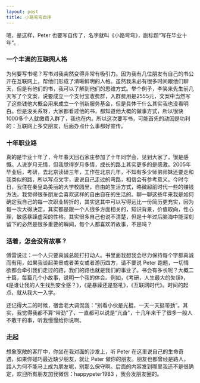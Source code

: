 ```yaml
---
layout: post
title: 小路弯弯自序
---
```


嗯，是这样，Peter 也要写自传了，名字就叫《小路弯弯》，副标题“写在毕业十年”。


### 一个丰满的互联网人格

为何要写书呢？写书对我突然变得非常有吸引力。因为我有几位朋友有自己的书公开在互联网上，帮他们形成了清晰鲜明的人格。虽然我未必有很多时间跟他们聊天，但是有他们的书，我可以了解到他们的思维方式。举个例子，李笑来先生前几天写了个文案，说要成立一个支付宝收费群，入群费用是2555元，文案中当然写了这些钱他大概会用来成立一个创新服务基金，但是具体干什么其实我也没看明白。但是没关系呀，大家都看过他的书，都知道他大概的做事方式，所以很快1000多个人就缴费入群了，我也在内。所以这次要写书，可能首先的动因是功利的：互联网上多交朋友，后面办点什么事都好宣传。

### 十年职业路

真的是毕业十年了，今年春天回石家庄参加了十年同学会，见到大家了，很是感慨。人说岁月无情，但我觉得岁月多情，成长的路上其实更多的是感激。2005年毕业后，考研，去北京读研三年，工作在北京几年，不知有多少师弟师妹还要走和我类似的路，所以写点文字，说说自己走过的弯路，相信会有参考意义。今时今日，我住在秦皇岛美丽的大学校园里，自由的生活方式，略微超前时代一些的赚钱方法，我觉得很多朋友会喜欢这样的自由自在的生活的。聊一聊这些年来我是如何确定我自己的每一次职业转折的，其实这其中可以写得远比一份简历更充实，因为每一次大得决定，其实都是跟一个人很多方面相关的，知识背景，价值取向，性心理，敏感暴躁虚荣的性格。其实很多自己也说不清楚，但是十年过后脑海中能深刻留下的必然是很多重要的瞬间，每个人都喜欢听故事，不是吗？

### 活着，怎会没有故事？

傅雷说过：一个人只要真诚总能打打动人。书里面我想我会尽力保持每个字都真诚而有用，如果我谈起美景或者美女或者游历四方，请不要说 Peter 跑题，一切情欲都会牵引我们走过的路，我们的路也就是我们的事业了。书会有多长呢？大概二十篇，每篇几个小故事，说明一个我的体会。例如，《考研，人生最大的失误》，《是谁让我的人生找到安全感？》，《是暴躁还是怒吼》，《互联网时代》。时间的起点，就从我大一入学。

还记得大二的时候，宿舍老大调侃我：“别看小伙是光棍，一天一天挺带劲”。其实，我觉得我都不算“带劲”了，一直都可以说是“亢奋”，十几年来干了很多一般人不敢干的事，听我慢慢给你说啊。

### 走起

想象宽敞的客厅中，你坐在我对面的沙发上，听 Peter 在这里说自己的生命奇遇，如果你碰巧最近缺少朋友，就让 Peter 做你的朋友。朋友也都曾经是路人，路人为何不能马上成为朋友呢，别那么保守啊。后面的内容发到哪里我还不是很确定，欢迎所有朋友加我微信：happypeter1983 ，我会发朋友圈的。
